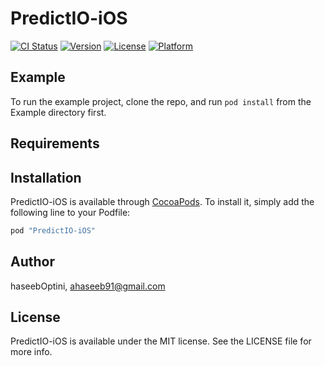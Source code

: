 # PredictIO-iOS

[![CI Status](http://img.shields.io/travis/haseebOptini/PredictIO-iOS.svg?style=flat)](https://travis-ci.org/haseebOptini/PredictIO-iOS)
[![Version](https://img.shields.io/cocoapods/v/PredictIO-iOS.svg?style=flat)](http://cocoapods.org/pods/PredictIO-iOS)
[![License](https://img.shields.io/cocoapods/l/PredictIO-iOS.svg?style=flat)](http://cocoapods.org/pods/PredictIO-iOS)
[![Platform](https://img.shields.io/cocoapods/p/PredictIO-iOS.svg?style=flat)](http://cocoapods.org/pods/PredictIO-iOS)

## Example

To run the example project, clone the repo, and run `pod install` from the Example directory first.

## Requirements

## Installation

PredictIO-iOS is available through [CocoaPods](http://cocoapods.org). To install
it, simply add the following line to your Podfile:

```ruby
pod "PredictIO-iOS"
```

## Author

haseebOptini, ahaseeb91@gmail.com

## License

PredictIO-iOS is available under the MIT license. See the LICENSE file for more info.
